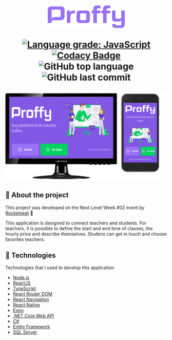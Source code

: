<h1 align="center">
  <img src=".github/logo.svg" alt="Logo" height="70">

[![Language grade: JavaScript](https://img.shields.io/lgtm/grade/javascript/g/gleisonkz/proffy.svg?logo=lgtm&logoWidth=18)](https://lgtm.com/projects/g/gleisonkz/proffy/context:javascript)
[![Codacy Badge](https://app.codacy.com/project/badge/Grade/8c3fe8c4ab944bfd8805283727e64751)](https://www.codacy.com/manual/gleisonkz/proffy?utm_source=github.com&utm_medium=referral&utm_content=gleisonkz/proffy&utm_campaign=Badge_Grade)
![GitHub top language](https://img.shields.io/github/languages/top/gleisonkz/proffy)
![GitHub last commit](https://img.shields.io/github/last-commit/gleisonkz/proffy)

</h1>

<img src=".github/platforms-shapes.png" alt="proffy">

<br/>

## 📖 About the project

This project was developed on the Next Level Week #02 event by [Rocketseat](https://rocketseat.com.br/) 🚀

This application is designed to connect teachers and students. For teachers, it is possible to define the start and end time of classes, the hourly price and describe themselves. Studens can get in touch and choose favorites teachers.

## 🤖 Technologies

Technologies that I used to develop this application

- [Node.js](https://nodejs.org/en/)
- [ReactJS](https://reactjs.org/)
- [TypeScript](https://www.typescriptlang.org/)
- [React Router DOM](https://reacttraining.com/react-router/)
- [React Navigation](https://reactnavigation.org/)
- [React Native](https://reactnative.dev/)
- [Expo](https://expo.io/)
- [.NET Core Web API](https://dotnet.microsoft.com/download)
- [C#](https://docs.microsoft.com/en-us/dotnet/csharp/)
- [Entity Framework](https://docs.microsoft.com/en-us/ef/core/)
- [SQL Server](https://docs.microsoft.com/en-us/sql/sql-server/?view=sql-server-ver15)
